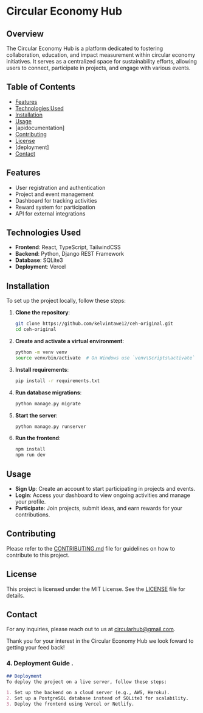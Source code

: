 # Circular Economy Hub

## Overview
The Circular Economy Hub is a platform dedicated to fostering collaboration, education, and impact measurement within circular economy initiatives. It serves as a centralized space for sustainability efforts, allowing users to connect, participate in projects, and engage with various events.

## Table of Contents
- [Features](#features)
- [Technologies Used](#technologies-used)
- [Installation](#installation)
- [Usage](#usage)
- [apidocumentation]
- [Contributing](#contributing)
- [License](#license)
- [deployment]
- [Contact](#contact)

## Features
- User registration and authentication
- Project and event management
- Dashboard for tracking activities
- Reward system for participation
- API for external integrations

## Technologies Used
- **Frontend**: React, TypeScript, TailwindCSS
- **Backend**: Python, Django REST Framework
- **Database**: SQLite3
- **Deployment**: Vercel

## Installation
To set up the project locally, follow these steps:

1. **Clone the repository**:
   ```bash
   git clone https://github.com/kelvintawe12/ceh-original.git
   cd ceh-original
   ```

2. **Create and activate a virtual environment**:
   ```bash
   python -m venv venv
   source venv/bin/activate  # On Windows use `venv\Scripts\activate`
   ```

3. **Install requirements**:
   ```bash
   pip install -r requirements.txt
   ```

4. **Run database migrations**:
   ```bash
   python manage.py migrate
   ```

5. **Start the server**:
   ```bash
   python manage.py runserver
   ```

6. **Run the frontend**:
   ```bash
   npm install
   npm run dev
   ```

## Usage
- **Sign Up**: Create an account to start participating in projects and events.
- **Login**: Access your dashboard to view ongoing activities and manage your profile.
- **Participate**: Join projects, submit ideas, and earn rewards for your contributions.

## Contributing
Please refer to the [CONTRIBUTING.md](CONTRIBUTING.md) file for guidelines on how to contribute to this project.

## License
This project is licensed under the MIT License. See the [LICENSE](LICENSE) file for details.

## Contact
For any inquiries, please reach out to us at circularhub@gmail.com.

Thank you for your interest in the Circular Economy Hub we look foward to getting your feed back!


### **4. Deployment Guide**  .

```markdown
## Deployment
To deploy the project on a live server, follow these steps:

1. Set up the backend on a cloud server (e.g., AWS, Heroku).
2. Set up a PostgreSQL database instead of SQLite3 for scalability.
3. Deploy the frontend using Vercel or Netlify.
